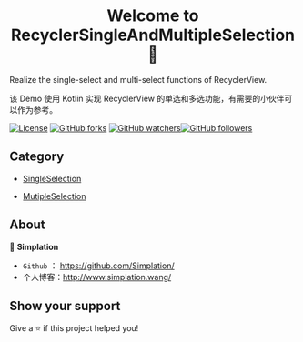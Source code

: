 <h1 align="center">Welcome to RecyclerSingleAndMultipleSelection 👋</h1>

Realize the single-select and multi-select functions of RecyclerView.

该 Demo 使用 Kotlin 实现 RecyclerView 的单选和多选功能，有需要的小伙伴可以作为参考。

[![License](https://img.shields.io/badge/license-Apache%202.0-blue.svg)](https://github.com/balsikandar/Android-Studio-Plugins/blob/master/LICENSE) [![GitHub forks](https://img.shields.io/github/forks/Simplation/RecyclerSingleAndMultipleSelection.svg?style=social&label=Fork)](https://github.com/Simplation/RecyclerSingleAndMultipleSelection/fork) [![GitHub watchers](https://img.shields.io/github/watchers/Simplation/RecyclerSingleAndMultipleSelection.svg?style=social&label=Watch)](https://github.com/Simplation/RecyclerSingleAndMultipleSelection)[![GitHub followers](https://img.shields.io/github/followers/Simplation.svg?style=social&label=Follow)](https://github.com/Simplation) 

## Category

- [SingleSelection](https://github.com/Simplation/RecyclerSingleAndMultipleSelection/blob/master/app/src/main/java/com/simplation/recycler_selection/activity/SingleSelectionActivity.kt)

- [MutipleSelection](https://github.com/Simplation/RecyclerSingleAndMultipleSelection/blob/master/app/src/main/java/com/simplation/recycler_selection/activity/MultipleSelectionActivity.kt)


## About

👤 **Simplation**

- `Github` ： https://github.com/Simplation/
- 个人博客：http://www.simplation.wang/



## Show your support

Give a ⭐️ if this project helped you!
